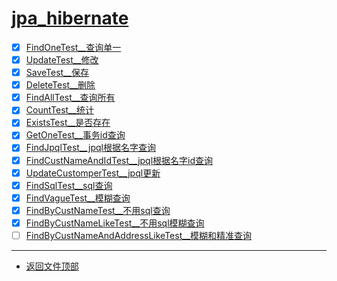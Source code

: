 
# [jpa_hibernate](../README.md)

- [x] [FindOneTest__查询单一](src/test/java/com/cpucode/test/FindOneTest.java)
- [x] [UpdateTest__修改](src/test/java/com/cpucode/test/UpdateTest.java)
- [x] [SaveTest__保存](src/test/java/com/cpucode/test/SaveTest.java)
- [x] [DeleteTest__删除](src/test/java/com/cpucode/test/DeleteTest.java)
- [x] [FindAllTest__查询所有](src/test/java/com/cpucode/test/FindAllTest.java)
- [x] [CountTest__统计](src/test/java/com/cpucode/test/CountTest.java)
- [x] [ExistsTest__是否存在](src/test/java/com/cpucode/test/ExistsTest.java)
- [x] [GetOneTest__事务id查询](src/test/java/com/cpucode/test/GetOneTest.java)
- [x] [FindJpqlTest__jpql根据名字查询](src/test/java/com/cpucode/test/FindJpqlTest.java)
- [x] [FindCustNameAndIdTest__jpql根据名字id查询](src/test/java/com/cpucode/test/FindCustNameAndIdTest.java)
- [x] [UpdateCustomperTest__jpql更新](src/test/java/com/cpucode/test/UpdateCustomperTest.java)
- [x] [FindSqlTest__sql查询](src/test/java/com/cpucode/test/FindSqlTest.java)
- [x] [FindVagueTest__模糊查询](src/test/java/com/cpucode/test/FindVagueTest.java)
- [x] [FindByCustNameTest__不用sql查询](src/test/java/com/cpucode/test/FindByCustNameTest.java)
- [x] [FindByCustNameLikeTest__不用sql模糊查询](src/test/java/com/cpucode/test/FindByCustNameLikeTest.java)
- [ ] [FindByCustNameAndAddressLikeTest__模糊和精准查询](src/test/java/com/cpucode/test/FindByCustNameAndAddressLikeTest.java)

-----------------

- [返回文件顶部](../README.md)